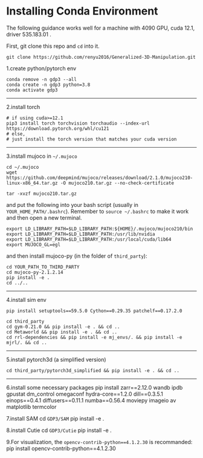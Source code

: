 # Installing Conda Environment 

The following guidance works well for a machine with 4090 GPU, cuda 12.1, driver 535.183.01 .

First, git clone this repo and `cd` into it.

    git clone https://github.com/renyu2016/Generalized-3D-Manipulation.git


1.create python/pytorch env

    conda remove -n gdp3 --all
    conda create -n gdp3 python=3.8
    conda activate gdp3


---

2.install torch

    # if using cuda>=12.1
    pip3 install torch torchvision torchaudio --index-url https://download.pytorch.org/whl/cu121
    # else, 
    # just install the torch version that matches your cuda version

---

3.install mujoco in `~/.mujoco`

    cd ~/.mujoco
    wget https://github.com/deepmind/mujoco/releases/download/2.1.0/mujoco210-linux-x86_64.tar.gz -O mujoco210.tar.gz --no-check-certificate

    tar -xvzf mujoco210.tar.gz

and put the following into your bash script (usually in `YOUR_HOME_PATH/.bashrc`). Remember to `source ~/.bashrc` to make it work and then open a new terminal.

    export LD_LIBRARY_PATH=$LD_LIBRARY_PATH:${HOME}/.mujoco/mujoco210/bin
    export LD_LIBRARY_PATH=$LD_LIBRARY_PATH:/usr/lib/nvidia
    export LD_LIBRARY_PATH=$LD_LIBRARY_PATH:/usr/local/cuda/lib64
    export MUJOCO_GL=egl


and then install mujoco-py (in the folder of `third_party`):

    cd YOUR_PATH_TO_THIRD_PARTY
    cd mujoco-py-2.1.2.14
    pip install -e .
    cd ../..


----

4.install sim env

    pip install setuptools==59.5.0 Cython==0.29.35 patchelf==0.17.2.0

    cd third_party
    cd gym-0.21.0 && pip install -e . && cd ..
    cd Metaworld && pip install -e . && cd ..
    cd rrl-dependencies && pip install -e mj_envs/. && pip install -e mjrl/. && cd ..
---

5.install pytorch3d (a simplified version)

    cd third_party/pytorch3d_simplified && pip install -e . && cd ..

---
6.install some necessary packages
    pip install zarr==2.12.0 wandb ipdb gpustat dm_control omegaconf hydra-core==1.2.0 dill==0.3.5.1 einops==0.4.1 diffusers==0.11.1 numba==0.56.4 moviepy imageio av matplotlib termcolor

7.install SAM 
    cd `GDP3/SAM`
    pip install -e .

8.install Cutie
    cd `GDP3/Cutie`
    pip install -e .

9.For visualization, the `opencv-contrib-python==4.1.2.30` is recommanded:
    pip install opencv-contrib-python==4.1.2.30


